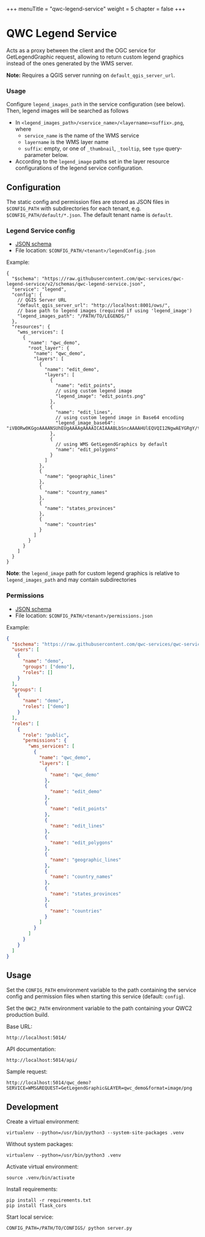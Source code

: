 +++
menuTitle = "qwc-legend-service"
weight = 5
chapter = false
+++

QWC Legend Service
==================

Acts as a proxy between the client and the OGC service for GetLegendGraphic request,
allowing to return custom legend graphics instead of the ones generated by the WMS server.

**Note:** Requires a QGIS server running on `default_qgis_server_url`.


### Usage

Configure `legend_images_path` in the service configuration (see below). Then, legend images will be searched as follows

 * In `<legend_images_path>/<service_name>/<layername><suffix>.png`, where
   * `service_name` is the name of the WMS service
   * `layername` is the WMS layer name
   * `suffix`: empty, or one of `_thumbnail`, `_tooltip`, see `type` query-parameter below.
 *  According to the `legend_image` paths set in the layer resource configurations of the legend service configuration.

Configuration
-------------

The static config and permission files are stored as JSON files in `$CONFIG_PATH` with subdirectories for each tenant,
e.g. `$CONFIG_PATH/default/*.json`. The default tenant name is `default`.


### Legend Service config

* [JSON schema](schemas/qwc-legend-service.json)
* File location: `$CONFIG_PATH/<tenant>/legendConfig.json`

Example:
```jsonc
{
  "$schema": "https://raw.githubusercontent.com/qwc-services/qwc-legend-service/v2/schemas/qwc-legend-service.json",
  "service": "legend",
  "config": {
    // QGIS Server URL
    "default_qgis_server_url": "http://localhost:8001/ows/",
    // base path to legend images (required if using 'legend_image')
    "legend_images_path": "/PATH/TO/LEGENDS/"
  },
  "resources": {
    "wms_services": [
      {
        "name": "qwc_demo",
        "root_layer": {
          "name": "qwc_demo",
          "layers": [
            {
              "name": "edit_demo",
              "layers": [
                {
                  "name": "edit_points",
                  // using custom legend image
                  "legend_image": "edit_points.png"
                },
                {
                  "name": "edit_lines",
                  // using custom legend image in Base64 encoding
                  "legend_image_base64": "iVBORw0KGgoAAAANSUhEUgAAAAgAAAAICAIAAABLbSncAAAAHUlEQVQI12NgwAEYGRgY/tdjiDYyMOHSQQ8JnAAAUUoCDCaibn8AAAAASUVORK5CYII="
                },
                {
                  // using WMS GetLegendGraphics by default
                  "name": "edit_polygons"
                }
              ]
            },
            {
              "name": "geographic_lines"
            },
            {
              "name": "country_names"
            },
            {
              "name": "states_provinces"
            },
            {
              "name": "countries"
            }
          ]
        }
      }
    ]
  }
}
```

**Note**: the `legend_image` path for custom legend graphics is relative to `legend_images_path` and may contain subdirectories


### Permissions

* [JSON schema](https://github.com/qwc-services/qwc-services-core/blob/master/schemas/qwc-services-permissions.json)
* File location: `$CONFIG_PATH/<tenant>/permissions.json`

Example:
```json
{
  "$schema": "https://raw.githubusercontent.com/qwc-services/qwc-services-core/master/schemas/qwc-services-permissions.json",
  "users": [
    {
      "name": "demo",
      "groups": ["demo"],
      "roles": []
    }
  ],
  "groups": [
    {
      "name": "demo",
      "roles": ["demo"]
    }
  ],
  "roles": [
    {
      "role": "public",
      "permissions": {
        "wms_services": [
          {
            "name": "qwc_demo",
            "layers": [
              {
                "name": "qwc_demo"
              },
              {
                "name": "edit_demo"
              },
              {
                "name": "edit_points"
              },
              {
                "name": "edit_lines"
              },
              {
                "name": "edit_polygons"
              },
              {
                "name": "geographic_lines"
              },
              {
                "name": "country_names"
              },
              {
                "name": "states_provinces"
              },
              {
                "name": "countries"
              }
            ]
          }
        ]
      }
    }
  ]
}
```

Usage
-----

Set the `CONFIG_PATH` environment variable to the path containing the service config and permission files when starting this service (default: `config`).

Set the `QWC2_PATH` environment variable to the path containing your QWC2 production build.


Base URL:

    http://localhost:5014/

API documentation:

    http://localhost:5014/api/

Sample request:

    http://localhost:5014/qwc_demo?SERVICE=WMS&REQUEST=GetLegendGraphic&LAYER=qwc_demo&format=image/png


Development
-----------

Create a virtual environment:

    virtualenv --python=/usr/bin/python3 --system-site-packages .venv

Without system packages:

    virtualenv --python=/usr/bin/python3 .venv

Activate virtual environment:

    source .venv/bin/activate

Install requirements:

    pip install -r requirements.txt
    pip install flask_cors

Start local service:

    CONFIG_PATH=/PATH/TO/CONFIGS/ python server.py
